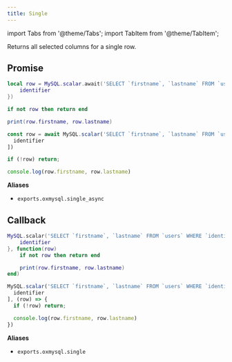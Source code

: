 ```yaml
---
title: Single
---
```


import Tabs from '@theme/Tabs';
import TabItem from '@theme/TabItem';

Returns all selected columns for a single row.

## Promise

<Tabs>
<TabItem value="1" label="Lua">

```lua
local row = MySQL.scalar.await('SELECT `firstname`, `lastname` FROM `users` WHERE `identifier` = ? LIMIT 1', {
    identifier
})

if not row then return end

print(row.firstname, row.lastname)
```

</TabItem>
<TabItem value="2" label="JS">

```js
const row = await MySQL.scalar('SELECT `firstname`, `lastname` FROM `users` WHERE `identifier` = ? LIMIT 1', [
  identifier
])

if (!row) return;

console.log(row.firstname, row.lastname)
```

</TabItem>
</Tabs>

**Aliases**

- `exports.oxmysql.single_async`

## Callback

<Tabs>
<TabItem value="1" label="Lua">

```lua
MySQL.scalar('SELECT `firstname`, `lastname` FROM `users` WHERE `identifier` = ? LIMIT 1', {
    identifier
}, function(row)
    if not row then return end

    print(row.firstname, row.lastname)
end)
```

</TabItem>
<TabItem value="2" label="JS">

```js
MySQL.scalar('SELECT `firstname`, `lastname` FROM `users` WHERE `identifier` = ? LIMIT 1', [
  identifier
], (row) => {
  if (!row) return;

  console.log(row.firstname, row.lastname)
})
```

</TabItem>
</Tabs>

**Aliases**

- `exports.oxmysql.single`
